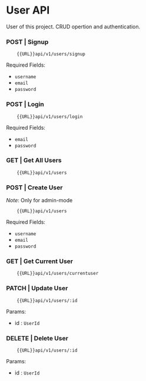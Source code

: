 # User API

User of this project.
CRUD opertion and authentication.

### POST | Signup

```
    {{URL}}api/v1/users/signup
```

Required Fields:

- `username`
- `email`
- `password`

### POST | Login

```
    {{URL}}api/v1/users/login
```

Required Fields:

- `email`
- `password`

### GET | Get All Users

```
    {{URL}}api/v1/users
```

### POST | Create User

_Note_: Only for admin-mode

```
    {{URL}}api/v1/users
```

Required Fields:

- `username`
- `email`
- `password`

### GET | Get Current User

```
    {{URL}}api/v1/users/currentuser
```

### PATCH | Update User

```
    {{URL}}api/v1/users/:id
```

Params:

-   id : `UserId`

### DELETE | Delete User

```
    {{URL}}api/v1/users/:id
```

Params:

-   id : `UserId`
